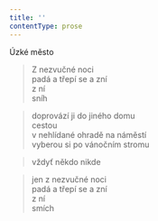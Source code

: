 ```yaml
---
title: ''
contentType: prose
---
```


Úzké město

> Z nezvučné noci  
> padá a třepí se a zní  
> z ní  
> sníh

> doprovází ji do jiného domu  
> cestou  
> v nehlídané ohradě na náměstí  
> vyberou si po vánočním stromu

> vždyť někdo nikde

> jen z nezvučné noci  
> padá a třepí se a zní  
> z ní  
> smích
